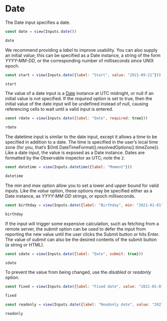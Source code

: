 # Date

The Date input specifies a date.

```js echo
const date = view(Inputs.date())
```

```js echo
date
```

We recommend providing a *label* to improve usability. You can also supply an initial *value*; this can be specified as a Date instance, a string of the form *YYYY-MM-DD*, or the corresponding number of milliseconds since UNIX epoch.

```js echo
const start = view(Inputs.date({label: "Start", value: "2021-09-21"}))
```

```js echo
start
```

The value of a date input is a [Date](https://developer.mozilla.org/en-US/docs/Web/JavaScript/Reference/Global_Objects/Date) instance at UTC midnight, or null if an initial value is not specified. If the *required* option is set to true, then the initial value of the date input will be undefined instead of null, causing referencing cells to wait until a valid input is entered.

```js echo
const rdate = view(Inputs.date({label: "Date", required: true}))
```

```js echo
rdate
```

The datetime input is similar to the date input, except it allows a time to be specified in addition to a date. The time is specified in the user’s local time zone (for you, that’s ${Intl.DateTimeFormat().resolvedOptions().timeZone}). Like a date input, the value is exposed as a Date instance. Dates are formatted by the Observable inspector as UTC; note the `Z`.

```js echo
const datetime = view(Inputs.datetime({label: "Moment"}))
```

```js echo
datetime
```

The *min* and *max* option allow you to set a lower and upper bound for valid inputs. Like the *value* option, these options may be specified either as a Date instance, as *YYYY-MM-DD* strings, or epoch milliseconds.

```js echo
const birthday = view(Inputs.date({label: "Birthday", min: "2021-01-01", max: "2021-12-31"}))
```

```js echo
birthday
```

If the input will trigger some expensive calculation, such as fetching from a remote server, the *submit* option can be used to defer the input from reporting the new value until the user clicks the Submit button or hits Enter. The value of *submit* can also be the desired contents of the submit button (a string or HTML).

```js echo
const sdate = view(Inputs.date({label: "Date", submit: true}))
```

```js echo
sdate
```

To prevent the value from being changed, use the *disabled* or *readonly* option.

```js echo
const fixed = view(Inputs.date({label: "Fixed date", value: "2021-01-01", disabled: true}))
```

```js echo
fixed
```

```js echo
const readonly = view(Inputs.date({label: "Readonly date", value: "2021-01-01", readonly: true}))
```

```js echo
readonly
```